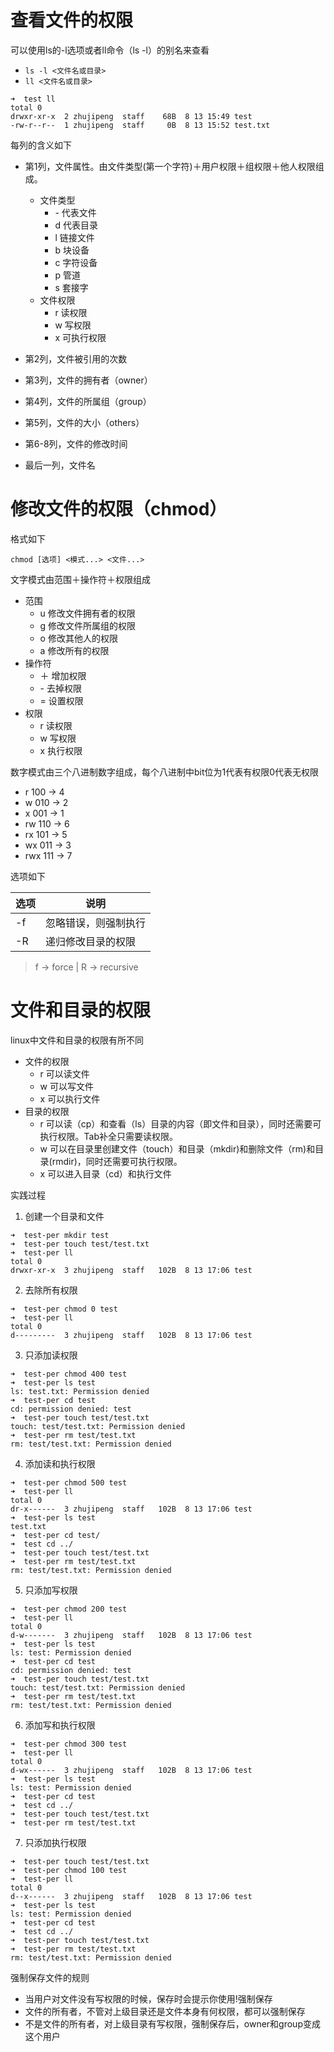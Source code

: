 # 查看文件的权限
可以使用ls的-l选项或者ll命令（ls -l）的别名来查看
- `ls -l <文件名或目录>`
- `ll <文件名或目录>`

```   
➜  test ll
total 0
drwxr-xr-x  2 zhujipeng  staff    68B  8 13 15:49 test
-rw-r--r--  1 zhujipeng  staff     0B  8 13 15:52 test.txt

```
每列的含义如下
- 第1列，文件属性。由文件类型(第一个字符)＋用户权限＋组权限＋他人权限组成。
    - 文件类型
        - \- 代表文件
        - d 代表目录
        - l 链接文件
        - b 块设备
        - c 字符设备
        - p 管道
        - s 套接字
    - 文件权限
        - r 读权限
        - w 写权限
        - x 可执行权限

- 第2列，文件被引用的次数
- 第3列，文件的拥有者（owner）
- 第4列，文件的所属组（group）
- 第5列，文件的大小（others）
- 第6-8列，文件的修改时间
- 最后一列，文件名


# 修改文件的权限（chmod）
格式如下
```
chmod [选项] <模式...> <文件...>
```
文字模式由范围＋操作符＋权限组成
- 范围
    - u 修改文件拥有者的权限 
    - g 修改文件所属组的权限
    - o 修改其他人的权限 
    - a 修改所有的权限  
- 操作符
    - ＋ 增加权限
    - \- 去掉权限
    - = 设置权限
- 权限
    - r 读权限
    - w 写权限
    - x 执行权限
    
数字模式由三个八进制数字组成，每个八进制中bit位为1代表有权限0代表无权限
- r 100 -> 4
- w 010 -> 2
- x 001 -> 1
- rw 110 -> 6
- rx 101 -> 5
- wx 011 -> 3
- rwx 111 -> 7
            
选项如下

|选项 | 说明 |
|--- |--- |
|-f | 忽略错误，则强制执行 |
|-R | 递归修改目录的权限 |

> f -> force | R -> recursive

# 文件和目录的权限
linux中文件和目录的权限有所不同

- 文件的权限
    - r 可以读文件
    - w 可以写文件
    - x 可以执行文件
- 目录的权限
    - r 可以读（cp）和查看（ls）目录的内容（即文件和目录），同时还需要可执行权限。Tab补全只需要读权限。
    - w 可以在目录里创建文件（touch）和目录（mkdir)和删除文件（rm)和目录(rmdir)，同时还需要可执行权限。
    - x 可以进入目录（cd）和执行文件
    
实践过程

1. 创建一个目录和文件
```
➜  test-per mkdir test
➜  test-per touch test/test.txt
➜  test-per ll
total 0
drwxr-xr-x  3 zhujipeng  staff   102B  8 13 17:06 test
```
2. 去除所有权限
```
➜  test-per chmod 0 test
➜  test-per ll
total 0
d---------  3 zhujipeng  staff   102B  8 13 17:06 test 
```
3. 只添加读权限
```
➜  test-per chmod 400 test
➜  test-per ls test
ls: test.txt: Permission denied
➜  test-per cd test
cd: permission denied: test
➜  test-per touch test/test.txt
touch: test/test.txt: Permission denied
➜  test-per rm test/test.txt
rm: test/test.txt: Permission denied
```
4. 添加读和执行权限
```
➜  test-per chmod 500 test
➜  test-per ll
total 0
dr-x------  3 zhujipeng  staff   102B  8 13 17:06 test
➜  test-per ls test
test.txt
➜  test-per cd test/
➜  test cd ../
➜  test-per touch test/test.txt
➜  test-per rm test/test.txt
rm: test/test.txt: Permission denied
```
5. 只添加写权限
```
➜  test-per chmod 200 test
➜  test-per ll
total 0
d-w-------  3 zhujipeng  staff   102B  8 13 17:06 test
➜  test-per ls test
ls: test: Permission denied
➜  test-per cd test
cd: permission denied: test
➜  test-per touch test/test.txt
touch: test/test.txt: Permission denied
➜  test-per rm test/test.txt
rm: test/test.txt: Permission denied
```
6. 添加写和执行权限
```
➜  test-per chmod 300 test
➜  test-per ll
total 0
d-wx------  3 zhujipeng  staff   102B  8 13 17:06 test
➜  test-per ls test
ls: test: Permission denied
➜  test-per cd test
➜  test cd ../
➜  test-per touch test/test.txt
➜  test-per rm test/test.txt
```
7. 只添加执行权限
```
➜  test-per touch test/test.txt
➜  test-per chmod 100 test
➜  test-per ll
total 0
d--x------  3 zhujipeng  staff   102B  8 13 17:06 test
➜  test-per ls test
ls: test: Permission denied
➜  test-per cd test
➜  test cd ../
➜  test-per touch test/test.txt
➜  test-per rm test/test.txt
rm: test/test.txt: Permission denied
```

强制保存文件的规则      
- 当用户对文件没有写权限的时候，保存时会提示你使用!强制保存
- 文件的所有者，不管对上级目录还是文件本身有何权限，都可以强制保存
- 不是文件的所有者，对上级目录有写权限，强制保存后，owner和group变成这个用户

    


